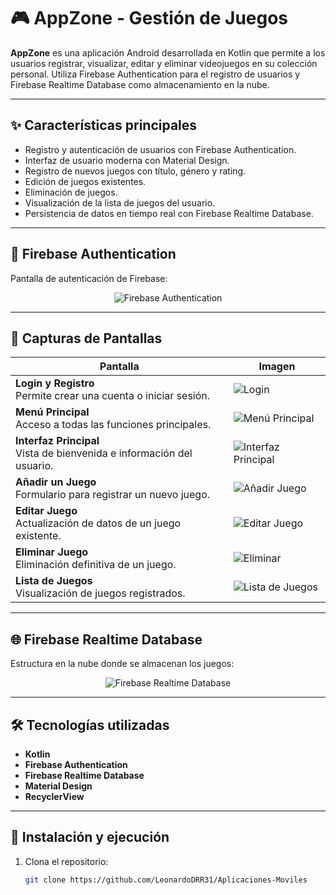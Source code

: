 # 🎮 AppZone - Gestión de Juegos

**AppZone** es una aplicación Android desarrollada en Kotlin que permite a los usuarios registrar, visualizar, editar y eliminar videojuegos en su colección personal. Utiliza Firebase Authentication para el registro de usuarios y Firebase Realtime Database como almacenamiento en la nube.

---

## ✨ Características principales

- Registro y autenticación de usuarios con Firebase Authentication.
- Interfaz de usuario moderna con Material Design.
- Registro de nuevos juegos con título, género y rating.
- Edición de juegos existentes.
- Eliminación de juegos.
- Visualización de la lista de juegos del usuario.
- Persistencia de datos en tiempo real con Firebase Realtime Database.

---

## 🔐 Firebase Authentication

Pantalla de autenticación de Firebase:

<p align="center">
  <img src="https://raw.githubusercontent.com/LeonardoDRR31/Aplicaciones-Moviles/22db92fafaec130900435d6ae3e55ede0b376426/app_zone_app-main/assets/Authentication.PNG" alt="Firebase Authentication"/>
</p>

---

## 📸 Capturas de Pantallas

| Pantalla | Imagen |
|---|---|
| **Login y Registro**<br/>Permite crear una cuenta o iniciar sesión. | ![Login](https://raw.githubusercontent.com/LeonardoDRR31/Aplicaciones-Moviles/22db92fafaec130900435d6ae3e55ede0b376426/app_zone_app-main/assets/Login.jpeg) |
| **Menú Principal**<br/>Acceso a todas las funciones principales. | ![Menú Principal](https://raw.githubusercontent.com/LeonardoDRR31/Aplicaciones-Moviles/22db92fafaec130900435d6ae3e55ede0b376426/app_zone_app-main/assets/Menu_principal.jpeg) |
| **Interfaz Principal**<br/>Vista de bienvenida e información del usuario. | ![Interfaz Principal](https://raw.githubusercontent.com/LeonardoDRR31/Aplicaciones-Moviles/22db92fafaec130900435d6ae3e55ede0b376426/app_zone_app-main/assets/Interfaz_principal.jpeg) |
| **Añadir un Juego**<br/>Formulario para registrar un nuevo juego. | ![Añadir Juego](https://raw.githubusercontent.com/LeonardoDRR31/Aplicaciones-Moviles/22db92fafaec130900435d6ae3e55ede0b376426/app_zone_app-main/assets/A%C3%B1adir_juego.jpeg) |
| **Editar Juego**<br/>Actualización de datos de un juego existente. | ![Editar Juego](https://raw.githubusercontent.com/LeonardoDRR31/Aplicaciones-Moviles/22db92fafaec130900435d6ae3e55ede0b376426/app_zone_app-main/assets/Editar_juego.jpeg) |
| **Eliminar Juego**<br/>Eliminación definitiva de un juego. | ![Eliminar](https://raw.githubusercontent.com/LeonardoDRR31/Aplicaciones-Moviles/22db92fafaec130900435d6ae3e55ede0b376426/app_zone_app-main/assets/Eliminar.jpeg) |
| **Lista de Juegos**<br/>Visualización de juegos registrados. | ![Lista de Juegos](https://raw.githubusercontent.com/LeonardoDRR31/Aplicaciones-Moviles/22db92fafaec130900435d6ae3e55ede0b376426/app_zone_app-main/assets/Lista_de_juegos.jpeg) |

---

## 🌐 Firebase Realtime Database

Estructura en la nube donde se almacenan los juegos:

<p align="center">
  <img src="https://raw.githubusercontent.com/LeonardoDRR31/Aplicaciones-Moviles/22db92fafaec130900435d6ae3e55ede0b376426/app_zone_app-main/assets/Realtime_Database.PNG" alt="Firebase Realtime Database"/>
</p>

---

## 🛠️ Tecnologías utilizadas

- **Kotlin**
- **Firebase Authentication**
- **Firebase Realtime Database**
- **Material Design**
- **RecyclerView**

---

## 🚀 Instalación y ejecución

1. Clona el repositorio:
   ```bash
   git clone https://github.com/LeonardoDRR31/Aplicaciones-Moviles
